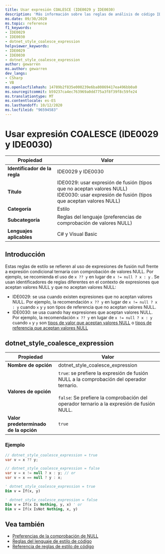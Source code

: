 ```yaml
---
title: Usar expresión COALESCE (IDE0029 y IDE0030)
description: 'Más información sobre las reglas de análisis de código IDE0029 y IDE0030: usar una expresión Coalesce'
ms.date: 09/30/2020
ms.topic: reference
f1_keywords:
- IDE0029
- IDE0030
- dotnet_style_coalesce_expression
helpviewer_keywords:
- IDE0029
- IDE0030
- dotnet_style_coalesce_expression
author: gewarren
ms.author: gewarren
dev_langs:
- CSharp
- VB
ms.openlocfilehash: 14789b2f835e000239e6ba80869417ea496bb0a0
ms.sourcegitcommit: b59237ca4ec763969a0dd775a3f8f39f8c59fe24
ms.translationtype: MT
ms.contentlocale: es-ES
ms.lasthandoff: 10/12/2020
ms.locfileid: "96594583"
---
```

# <a name="use-coalesce-expression-ide0029-and-ide0030"></a>Usar expresión COALESCE (IDE0029 y IDE0030)

|Propiedad|Valor|
|-|-|
| **Identificador de la regla** | IDE0029 y IDE0030 |
| **Título** | IDE0029: usar expresión de fusión (tipos que no aceptan valores NULL)<br/> IDE0030: usar expresión de fusión (tipos que aceptan valores NULL) |
| **Categoría** | Estilo |
| **Subcategoría** | Reglas del lenguaje (preferencias de comprobación de valores NULL) |
| **Lenguajes aplicables** | C# y Visual Basic |

## <a name="overview"></a>Introducción

Estas reglas de estilo se refieren al uso de expresiones de fusión null frente a expresión condicional ternaria con comprobación de valores NULL. Por ejemplo, se recomienda el uso de `x ?? y` en lugar de `x != null ? x : y` . Se usan identificadores de reglas diferentes en el contexto de expresiones que aceptan valores NULL y que no aceptan valores NULL:

- IDE0029: se usa cuando existen expresiones que no aceptan valores NULL. Por ejemplo, la recomendación `x ?? y` en lugar de `x != null ? x : y` cuando `x` y `y` son tipos de referencia que no aceptan valores NULL.
- IDE0030: se usa cuando hay expresiones que aceptan valores NULL. Por ejemplo, la recomendación `x ?? y` en lugar de `x != null ? x : y` cuando `x` y `y` son [tipos de valor que aceptan valores NULL](../../../csharp/language-reference/builtin-types/nullable-value-types.md) o [tipos de referencia que aceptan valores NULL](../../../csharp/language-reference/builtin-types/nullable-reference-types.md)

## <a name="dotnet_style_coalesce_expression"></a>dotnet_style_coalesce_expression

|Propiedad|Valor|
|-|-|
| **Nombre de opción** | dotnet_style_coalesce_expression
| **Valores de opción** | `true`: se prefiere la expresión de fusión NULL a la comprobación del operador ternario.<br /><br />`false`: Se prefiere la comprobación del operador ternario a la expresión de fusión NULL. |
| **Valor predeterminado de la opción** | `true` |

### <a name="example"></a>Ejemplo

```csharp
// dotnet_style_coalesce_expression = true
var v = x ?? y;

// dotnet_style_coalesce_expression = false
var v = x != null ? x : y; // or
var v = x == null ? y : x;
```

```vb
' dotnet_style_coalesce_expression = true
Dim v = If(x, y)

' dotnet_style_coalesce_expression = false
Dim v = If(x Is Nothing, y, x) ' or
Dim v = If(x IsNot Nothing, x, y)
```

## <a name="see-also"></a>Vea también

- [Preferencias de la comprobación de NULL](null-checking-preferences.md)
- [Reglas del lenguaje de estilo de código](language-rules.md)
- [Referencia de reglas de estilo de código](index.md)

